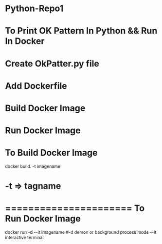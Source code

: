 # Python-Repo1
<h1>To Print OK Pattern 
In Python && Run In Docker </h1>
<h1>Create OkPatter.py file </h1>
<h1>Add Dockerfile </h1>
<h1>Build Docker Image</h1>
<h1>Run Docker Image </h1>

To Build Docker Image
======================
docker build. -t imagename
# -t => tagname
======================
To Run Docker Image
===================
docker run -d --it imagename
#-d demon or background process mode  --it interactive terminal

